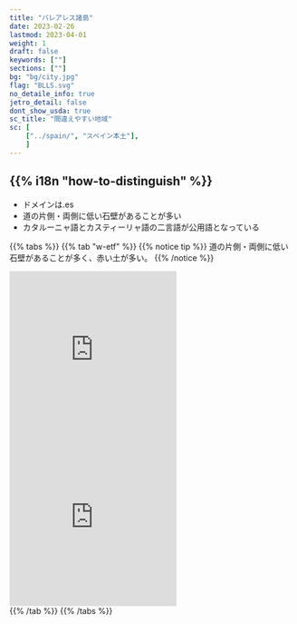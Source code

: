 ```yaml
---
title: "バレアレス諸島"
date: 2023-02-26
lastmod: 2023-04-01
weight: 1
draft: false
keywords: [""]
sections: [""]
bg: "bg/city.jpg"
flag: "BLLS.svg"
no_detaile_info: true
jetro_detail: false
dont_show_usda: true
sc_title: "間違えやすい地域"
sc: [
    ["../spain/", "スペイン本土"],
    ]
---
```


<div class="main-desciption country-description">
    <h2 class="section-title">{{% i18n "how-to-distinguish" %}}</h2>
    <ul class="rule-list">
        <li>ドメインは<span class="quiz">.es</span></li>
        <li>道の片側・両側に低い<span class="quiz">石壁</span>があることが多い</li>
        <li><span class="quiz">カタルーニャ</span>語とカスティーリャ語の二言語が公用語となっている</li>
    </ul>
</div>

{{% tabs  %}}
{{% tab "w-etf" %}}
{{% notice tip %}}
道の片側・両側に低い石壁があることが多く、赤い土が多い。
{{% /notice %}}
<div class="googlemap-if">
<iframe src="https://www.google.com/maps/embed?pb=!4v1684725860793!6m8!1m7!1s79w0l5tfgFUVkBipMSUOWQ!2m2!1d39.38366676959773!2d3.088187420240456!3f36.96903601419408!4f-12.040924665143763!5f1.535386027491259" width="295" height="295" style="border:0;" allowfullscreen="" loading="lazy" referrerpolicy="no-referrer-when-downgrade"></iframe>
<iframe src="https://www.google.com/maps/embed?pb=!4v1684725880744!6m8!1m7!1sGuxY6eFmbFHwpyjfFLFoNw!2m2!1d39.68119245115109!2d2.84078729508377!3f146.63982141865128!4f-11.187636220314502!5f2.529895123884778" width="295" height="295" style="border:0;" allowfullscreen="" loading="lazy" referrerpolicy="no-referrer-when-downgrade"></iframe>
</div>
{{% /tab %}}
{{% /tabs %}}
